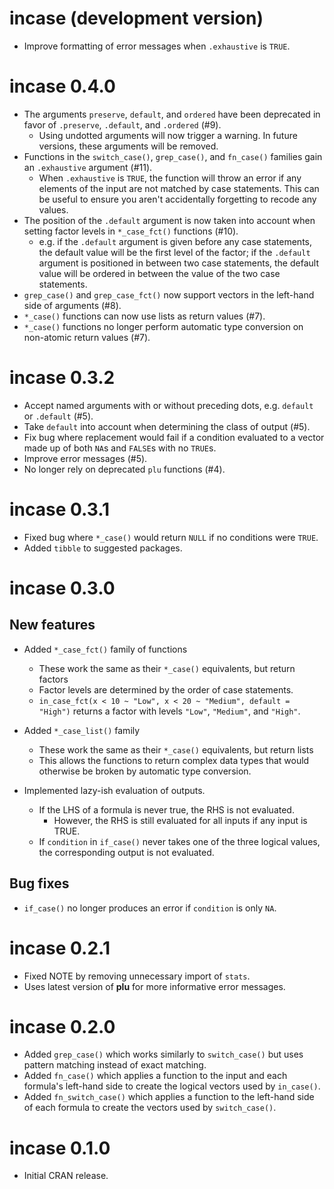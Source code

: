 # incase (development version)

* Improve formatting of error messages when `.exhaustive` is `TRUE`.

# incase 0.4.0

* The arguments `preserve`, `default`, and `ordered` have been deprecated in favor of `.preserve`, `.default`, and `.ordered` (#9).
  - Using undotted arguments will now trigger a warning. In future versions, these arguments will be removed.
* Functions in the `switch_case()`, `grep_case()`, and `fn_case()` families gain an `.exhaustive` argument (#11).
  - When `.exhaustive` is `TRUE`, the function will throw an error if any elements of the input are not matched by case statements.
    This can be useful to ensure you aren't accidentally forgetting to recode any values.
* The position of the `.default` argument is now taken into account when setting factor levels in `*_case_fct()` functions (#10).
  - e.g. if the `.default` argument is given before any case statements, the default value will be the first level of the factor;
  if the `.default` argument is positioned in between two case statements, the default value will be ordered in between the value of the two case statements.
* `grep_case()` and `grep_case_fct()` now support vectors in the left-hand side of arguments (#8).
* `*_case()` functions can now use lists as return values (#7).
* `*_case()` functions no longer perform automatic type conversion on non-atomic return values (#7).

# incase 0.3.2

* Accept named arguments with or without preceding dots, e.g. `default` or `.default` (#5).
* Take `default` into account when determining the class of output (#5).
* Fix bug where replacement would fail if a condition evaluated to a vector made up of both `NA`s and `FALSE`s with no `TRUE`s.
* Improve error messages (#5).
* No longer rely on deprecated `plu` functions (#4).

# incase 0.3.1

* Fixed bug where `*_case()` would return `NULL` if no conditions were `TRUE`.
* Added `tibble` to suggested packages.

# incase 0.3.0

## New features
* Added `*_case_fct()` family of functions
  - These work the same as their `*_case()` equivalents, but return factors
  - Factor levels are determined by the order of case statements.
  - `in_case_fct(x < 10 ~ "Low", x < 20 ~ "Medium", default = "High")` returns a factor with levels `"Low"`, `"Medium"`, and `"High"`.
  
* Added `*_case_list()` family
  - These work the same as their `*_case()` equivalents, but return lists
  - This allows the functions to return complex data types that would otherwise
    be broken by automatic type conversion.
    
* Implemented lazy-ish evaluation of outputs.
  - If the LHS of a formula is never true, the RHS is not evaluated.
    - However, the RHS is still evaluated for all inputs if any input is TRUE.
  - If `condition` in `if_case()` never takes one of the three logical values,
  the corresponding output is not evaluated.
  
## Bug fixes
* `if_case()` no longer produces an error if `condition` is only `NA`.

# incase 0.2.1

* Fixed NOTE by removing unnecessary import of `stats`.
* Uses latest version of **plu** for more informative error messages.

# incase 0.2.0

* Added `grep_case()` which works similarly to `switch_case()` but uses pattern matching instead of exact matching.
* Added `fn_case()` which applies a function to the input and each formula's left-hand side to create the logical vectors used by `in_case()`.
* Added `fn_switch_case()` which applies a function to the left-hand side of each formula to create the vectors used by `switch_case()`.

# incase 0.1.0

* Initial CRAN release.

